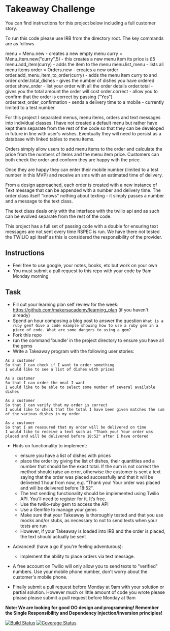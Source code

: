 Takeaway Challenge
==================

You can find instructions for this project below including a full customer story.

To run this code please use IRB from the directory root.  The key commands are as follows

menu = Menu.new - creates a new empty menu
curry = Menu_item.new("curry",5) - this creates a new menu item its price is £5
menu.add_item(curry) - adds the item to the menu
menu.list_menu - lists all menu items
order = Orders.new - creates a new order
order.add_menu_item_to_order(curry) - adds the menu item curry to and order
order.total_dishes - gives the number of dishes you have ordered
order.show_order - list your order with all the order details
order.total - gives you the total amount the order will cost
order.correct - allow you to confirm that the order is correct by passing ("Yes")
order.text_order_confirmation - sends a delivery time to a mobile - currently limited to a test number

For this project I separated menus, menu items, orders and text messages into individual classes.  I have not created a default menu but rather have kept them separate from the rest of the code so that they can be developed in future in line with user's wishes.  Eventually they will need to persist as a database with linked tables to menu items.

Orders simply allow users to add menu items to the order and calculate the price from the numbers of items and the menu item price.  Customers can both check the order and conform they are happy with the price.

Once they are happy they can enter their mobile number (limited to a test number in this MVP) and receive an sms with an estimated time of delivery.

From a design approached, each order is created with a new instance of Text message that can be appended with a number and delivery time.  The order class itself "knows" nothing about texting - it simply passes a number and a message to the text class.  

The text class deals only with the interface with the twilio api and as such can be evolved separate from the rest of the code.

This project has a full set of passing code with a double for ensuring text messages are not sent every time RSPEC is run.  We have there not tested the TWILIO api itself as this is considered the responsibility of the provider.


Instructions
-------
* Feel free to use google, your notes, books, etc but work on your own
* You must submit a pull request to this repo with your code by 9am Monday morning

Task
-----

* Fill out your learning plan self review for the week: https://github.com/makersacademy/learning_plan (if you haven't already)
* Spend an hour composing a blog post to answer the question `What is a ruby gem? Give a code example showing how to use a ruby gem in a piece of code. What are some dangers to using a gem?`
* Fork this repo
* run the command 'bundle' in the project directory to ensure you have all the gems
* Write a Takeaway program with the following user stories:

```
As a customer
So that I can check if I want to order something
I would like to see a list of dishes with prices

As a customer
So that I can order the meal I want
I would like to be able to select some number of several available dishes

As a customer
So that I can verify that my order is correct
I would like to check that the total I have been given matches the sum of the various dishes in my order

As a customer
So that I am reassured that my order will be delivered on time
I would like to receive a text such as "Thank you! Your order was placed and will be delivered before 18:52" after I have ordered
```

* Hints on functionality to implement:
  * ensure you have a list of dishes with prices
  * place the order by giving the list of dishes, their quantities and a number that should be the exact total. If the sum is not correct the method should raise an error, otherwise the customer is sent a text saying that the order was placed successfully and that it will be delivered 1 hour from now, e.g. "Thank you! Your order was placed and will be delivered before 18:52".
  * The text sending functionality should be implemented using Twilio API. You'll need to register for it. It’s free.
  * Use the twilio-ruby gem to access the API
  * Use a Gemfile to manage your gems
  * Make sure that your Takeaway is thoroughly tested and that you use mocks and/or stubs, as necessary to not to send texts when your tests are run
  * However, if your Takeaway is loaded into IRB and the order is placed, the text should actually be sent

* Advanced! (have a go if you're feeling adventurous):
  * Implement the ability to place orders via text message.

* A free account on Twilio will only allow you to send texts to "verified" numbers. Use your mobile phone number, don't worry about the customer's mobile phone.
* Finally submit a pull request before Monday at 9am with your solution or partial solution.  However much or little amount of code you wrote please please please submit a pull request before Monday at 9am


**Note: We are looking for good OO design and programming! Remember the Single Responsibility and Dependency Injection/Inversion principles!**

[![Build Status](https://travis-ci.org/makersacademy/takeaway-challenge.svg?branch=master)](https://travis-ci.org/makersacademy/takeaway-challenge)
[![Coverage Status](https://coveralls.io/repos/makersacademy/takeaway-challenge/badge.png)](https://coveralls.io/r/makersacademy/takeaway-challenge)
